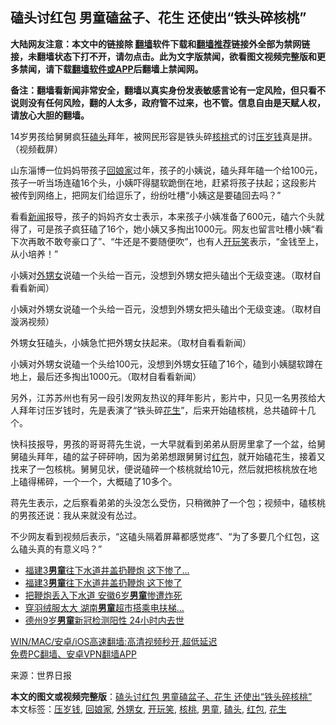  <h2>磕头讨红包 男童磕盆子、花生 还使出“铁头碎核桃”</h2> <p class="notice"><b>大陆网友注意：本文中的链接除 <a href="https://github.com/bannedbook/fanqiang" >翻墙</a>软件下载和<a href="https://github.com/killgcd/justmysocks/blob/master/README.md">翻墙推荐</a>链接外全部为禁网链接，未翻墙状态下打不开，请勿点击。此为文字版禁闻，欲看图文视频完整版和更多禁闻，请下载<a href="https://github.com/bannedbook/fanqiang">翻墙软件或APP</a>后翻墙上禁闻网。</p><p>备注：翻墙看新闻非常安全，翻墙以真实身份发表敏感言论有一定风险，但只看不说则没有任何风险，翻的人太多，政府管不过来，也不管。信息自由是天赋人权，请放心大胆的翻墙。</b></p>  <div class="entry"> <p id="conimg">14岁男孩给舅舅疯狂<a href="https://www.bannedbook.org/bnews/tag/%E7%A3%95%E5%A4%B4/" class="st_tag internal_tag" rel="tag" title="标签 磕头 下的日志">磕头</a>拜年，被网民形容是铁头碎<a href="https://www.bannedbook.org/bnews/tag/%e6%a0%b8%e6%a1%83/" class="st_tag internal_tag" rel="tag" title="标签 核桃 下的日志">核桃</a>式的讨<a href="https://www.bannedbook.org/bnews/tag/%E5%8E%8B%E5%B2%81%E9%92%B1/" class="st_tag internal_tag" rel="tag" title="标签 压岁钱 下的日志">压岁钱</a>真是拼。（视频截屏）</p> <p>山东淄博一位妈妈带孩子<a href="https://www.bannedbook.org/bnews/tag/%E5%9B%9E%E5%A8%98%E5%AE%B6/" class="st_tag internal_tag" rel="tag" title="标签 回娘家 下的日志">回娘家</a>过年，孩子的小姨说，磕头拜年磕一个给100元，孩子一听当场连磕16个头，小姨吓得腿软跪倒在地，赶紧将孩子扶起；这段影片被传到网络上，把网友们给逗乐了，纷纷吐槽“小姨这是要磕回去吗？”</p> <p>看看<span class='wp_keywordlink_affiliate'><a href="https://www.bannedbook.org/" title="新闻">新闻</a></span>报导，孩子的妈妈齐女士表示，本来孩子小姨准备了600元，磕六个头就得了，可是孩子疯狂磕了16个，她小姨又多掏出1000元。网友也留言吐槽小姨“看下次再敢不敢夸豪口了”、“牛还是不要随便吹”，也有人<a href="https://www.bannedbook.org/bnews/tag/%E5%BC%80%E7%8E%A9%E7%AC%91/" class="st_tag internal_tag" rel="tag" title="标签 开玩笑 下的日志">开玩笑</a>表示，“金钱至上，从小培养！”</p> <p>小姨对<a href="https://www.bannedbook.org/bnews/tag/%E5%A4%96%E7%94%A5%E5%A5%B3/" class="st_tag internal_tag" rel="tag" title="标签 外甥女 下的日志">外甥女</a>说磕一个头给一百元，没想到外甥女把头磕出个无级变速。（取材自看看新闻）</p>  <p>小姨对外甥女说磕一个头给一百元，没想到外甥女把头磕出个无级变速。（取材自漩涡视频）</p> <p>外甥女狂磕头，小姨急忙把外甥女扶起来。（取材自看看新闻）</p> <p>小姨对外甥女说磕一个头给100元，没想到外甥女狂磕了16个，磕到小姨腿软蹲在地上，最后还多掏出1000元。（取材自看看新闻）</p> <p>另外，江苏苏州也有另一段引发网友热议的拜年影片，影片中，只见一名男孩给大人拜年讨压岁钱时，先是表演了“铁头碎<a href="https://www.bannedbook.org/bnews/tag/%e8%8a%b1%e7%94%9f/" class="st_tag internal_tag" rel="tag" title="标签 花生 下的日志">花生</a>”，后来开始磕核桃，总共磕碎十几个。</p>  <p>快科技报导，男孩的哥哥蒋先生说，一大早就看到弟弟从厨房里拿了一个盆，给舅舅磕头拜年，磕的盆子砰砰响，因为弟弟想跟舅舅讨<a href="https://www.bannedbook.org/bnews/tag/%E7%BA%A2%E5%8C%85/" class="st_tag internal_tag" rel="tag" title="标签 红包 下的日志">红包</a>，就开始磕花生，接着又找来了一包核桃。舅舅见状，便说磕碎一个核桃就给10元，然后就把核桃放在地上磕得稀碎，一个一个，大概磕了10多个。</p> <p>蒋先生表示，之后察看弟弟的头没怎么受伤，只稍微肿了一个包；视频中，磕核桃的男孩还说：我从来就没有怂过。</p> <p>不少网友看到视频后表示，“这磕头隔着屏幕都感觉疼”、“为了多要几个红包，这么磕头真的有意义吗？”</p> <ul class='op-related-articles' title='相关阅读'> <li><a href='https://www.bannedbook.org/bnews/cbnews/20210208/1483825.html' target='_blank'>福建3<b>男童</b>往下水道井盖扔鞭炮 这下惨了…</a></li> <li><a href='https://www.bannedbook.org/bnews/comments/20210208/1483771.html' target='_blank'>福建3<b>男童</b>往下水道井盖扔鞭炮 这下惨了</a></li> <li><a href='https://www.bannedbook.org/bnews/cbnews/20210208/1483427.html' target='_blank'>把鞭炮丢入下水道 安徽6岁<b>男童</b>惨遭炸死</a></li> <li><a href='https://www.bannedbook.org/bnews/cnnews/20210204/1481369.html' target='_blank'>穿羽绒服太大 湖南<b>男童</b>超市搭乘电扶梯…</a></li> <li><a href='https://www.bannedbook.org/bnews/cnnews/20210203/1480624.html' target='_blank'>德州9岁<b>男童</b>新冠检测阳性 24小时内去世</a></li> </ul> <p class="texttj"> <a href="https://github.com/bannedbook/fanqiang/wiki/V2ray%E6%9C%BA%E5%9C%BA" target="_blank">WIN/MAC/安卓/iOS高速翻墙:高清视频秒开,超低延迟</a><br/> <a href="https://github.com/bannedbook/fanqiang/wiki/%E7%A6%81%E9%97%BB%E7%BD%91%E5%AE%89%E5%8D%93%E7%BF%BB%E5%A2%99%E6%96%B0%E9%97%BBAPP" target="_blank">免费PC翻墙、安卓VPN翻墙APP</a></p><p> 来源：世界日报 </p> <a name='sharetosocial'></a>       <div><b>本文的图文或视频完整版</b>：<a href='https://www.bannedbook.org/bnews/cbnews/20210216/1487966.html'>磕头讨红包 男童磕盆子、花生 还使出“铁头碎核桃”</a></div>  </div><!--END ENTRY--> <div class="postfooter"> <div>本文标签：<a href="https://www.bannedbook.org/bnews/tag/%E5%8E%8B%E5%B2%81%E9%92%B1/" rel="tag">压岁钱</a>, <a href="https://www.bannedbook.org/bnews/tag/%E5%9B%9E%E5%A8%98%E5%AE%B6/" rel="tag">回娘家</a>, <a href="https://www.bannedbook.org/bnews/tag/%E5%A4%96%E7%94%A5%E5%A5%B3/" rel="tag">外甥女</a>, <a href="https://www.bannedbook.org/bnews/tag/%E5%BC%80%E7%8E%A9%E7%AC%91/" rel="tag">开玩笑</a>, <a href="https://www.bannedbook.org/bnews/tag/%e6%a0%b8%e6%a1%83/" rel="tag">核桃</a>, <a href="https://www.bannedbook.org/bnews/tag/%e7%94%b7%e7%ab%a5/" rel="tag">男童</a>, <a href="https://www.bannedbook.org/bnews/tag/%E7%A3%95%E5%A4%B4/" rel="tag">磕头</a>, <a href="https://www.bannedbook.org/bnews/tag/%E7%BA%A2%E5%8C%85/" rel="tag">红包</a>, <a href="https://www.bannedbook.org/bnews/tag/%e8%8a%b1%e7%94%9f/" rel="tag">花生</a></div>  </div><!--END POSTFOOTER--> 